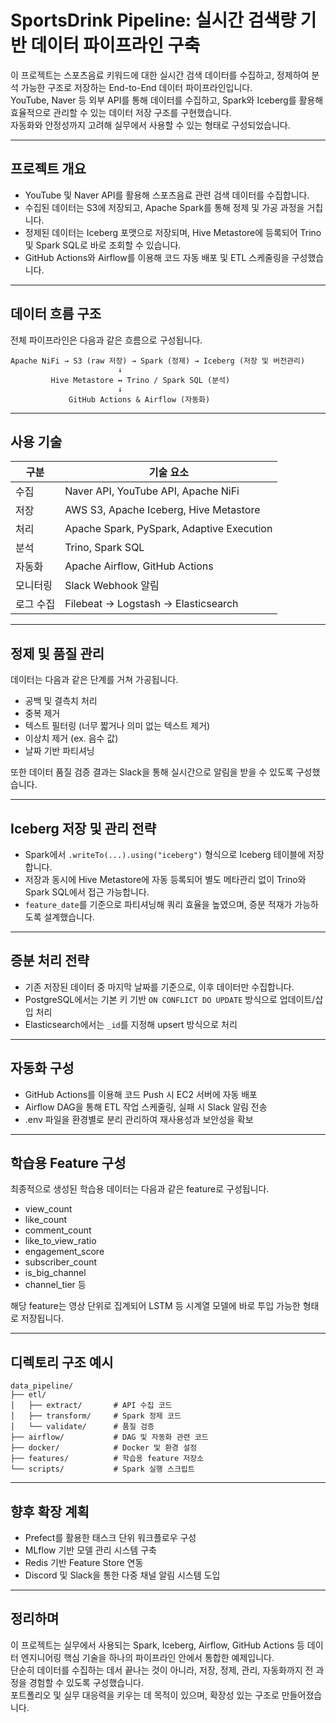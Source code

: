
# SportsDrink Pipeline: 실시간 검색량 기반 데이터 파이프라인 구축

이 프로젝트는 스포츠음료 키워드에 대한 실시간 검색 데이터를 수집하고, 정제하여 분석 가능한 구조로 저장하는 End-to-End 데이터 파이프라인입니다.  
YouTube, Naver 등 외부 API를 통해 데이터를 수집하고, Spark와 Iceberg를 활용해 효율적으로 관리할 수 있는 데이터 저장 구조를 구현했습니다.  
자동화와 안정성까지 고려해 실무에서 사용할 수 있는 형태로 구성되었습니다.

---

## 프로젝트 개요

- YouTube 및 Naver API를 활용해 스포츠음료 관련 검색 데이터를 수집합니다.
- 수집된 데이터는 S3에 저장되고, Apache Spark를 통해 정제 및 가공 과정을 거칩니다.
- 정제된 데이터는 Iceberg 포맷으로 저장되며, Hive Metastore에 등록되어 Trino 및 Spark SQL로 바로 조회할 수 있습니다.
- GitHub Actions와 Airflow를 이용해 코드 자동 배포 및 ETL 스케줄링을 구성했습니다.

---

## 데이터 흐름 구조

전체 파이프라인은 다음과 같은 흐름으로 구성됩니다.

```
Apache NiFi → S3 (raw 저장) → Spark (정제) → Iceberg (저장 및 버전관리)
                        ↓
         Hive Metastore ↔ Trino / Spark SQL (분석)
                        ↓
             GitHub Actions & Airflow (자동화)
```

---

## 사용 기술

| 구분       | 기술 요소 |
|------------|-----------|
| 수집       | Naver API, YouTube API, Apache NiFi |
| 저장       | AWS S3, Apache Iceberg, Hive Metastore |
| 처리       | Apache Spark, PySpark, Adaptive Execution |
| 분석       | Trino, Spark SQL |
| 자동화     | Apache Airflow, GitHub Actions |
| 모니터링   | Slack Webhook 알림 |
| 로그 수집  | Filebeat → Logstash → Elasticsearch |

---

## 정제 및 품질 관리

데이터는 다음과 같은 단계를 거쳐 가공됩니다.

- 공백 및 결측치 처리
- 중복 제거
- 텍스트 필터링 (너무 짧거나 의미 없는 텍스트 제거)
- 이상치 제거 (ex. 음수 값)
- 날짜 기반 파티셔닝

또한 데이터 품질 검증 결과는 Slack을 통해 실시간으로 알림을 받을 수 있도록 구성했습니다.

---

## Iceberg 저장 및 관리 전략

- Spark에서 `.writeTo(...).using("iceberg")` 형식으로 Iceberg 테이블에 저장합니다.
- 저장과 동시에 Hive Metastore에 자동 등록되어 별도 메타관리 없이 Trino와 Spark SQL에서 접근 가능합니다.
- `feature_date`를 기준으로 파티셔닝해 쿼리 효율을 높였으며, 증분 적재가 가능하도록 설계했습니다.

---

## 증분 처리 전략

- 기존 저장된 데이터 중 마지막 날짜를 기준으로, 이후 데이터만 수집합니다.
- PostgreSQL에서는 기본 키 기반 `ON CONFLICT DO UPDATE` 방식으로 업데이트/삽입 처리
- Elasticsearch에서는 `_id`를 지정해 upsert 방식으로 처리

---

## 자동화 구성

- GitHub Actions를 이용해 코드 Push 시 EC2 서버에 자동 배포
- Airflow DAG을 통해 ETL 작업 스케줄링, 실패 시 Slack 알림 전송
- .env 파일을 환경별로 분리 관리하여 재사용성과 보안성을 확보

---

## 학습용 Feature 구성

최종적으로 생성된 학습용 데이터는 다음과 같은 feature로 구성됩니다.

- view_count
- like_count
- comment_count
- like_to_view_ratio
- engagement_score
- subscriber_count
- is_big_channel
- channel_tier 등

해당 feature는 영상 단위로 집계되어 LSTM 등 시계열 모델에 바로 투입 가능한 형태로 저장됩니다.

---

## 디렉토리 구조 예시

```
data_pipeline/
├── etl/
│   ├── extract/       # API 수집 코드
│   ├── transform/     # Spark 정제 코드
│   └── validate/      # 품질 검증
├── airflow/           # DAG 및 자동화 관련 코드
├── docker/            # Docker 및 환경 설정
├── features/          # 학습용 feature 저장소
└── scripts/           # Spark 실행 스크립트
```

---

## 향후 확장 계획

- Prefect를 활용한 태스크 단위 워크플로우 구성
- MLflow 기반 모델 관리 시스템 구축
- Redis 기반 Feature Store 연동
- Discord 및 Slack을 통한 다중 채널 알림 시스템 도입

---

## 정리하며

이 프로젝트는 실무에서 사용되는 Spark, Iceberg, Airflow, GitHub Actions 등 데이터 엔지니어링 핵심 기술을 하나의 파이프라인 안에서 통합한 예제입니다.  
단순히 데이터를 수집하는 데서 끝나는 것이 아니라, 저장, 정제, 관리, 자동화까지 전 과정을 경험할 수 있도록 구성했습니다.  
포트폴리오 및 실무 대응력을 키우는 데 목적이 있으며, 확장성 있는 구조로 만들어졌습니다.
